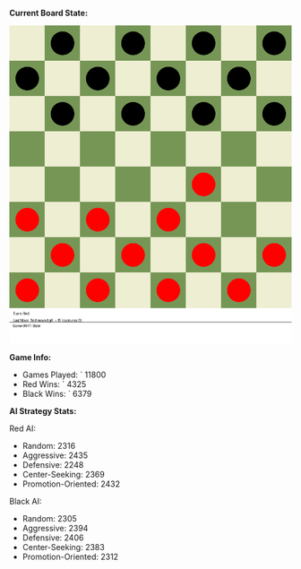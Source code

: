 
**Current Board State:**  
<!-- START_GIF -->
![Checkers Game](./checkers_game.gif)
<!-- END_GIF -->

**Game Info:**  
- Games Played: `<!-- GAMES_PLAYED --> 11800
- Red Wins: `<!-- RED_WINS --> 4325
- Black Wins: `<!-- BLACK_WINS --> 6379

<!-- AI_STATS -->
**AI Strategy Stats:**

Red AI:
- Random: 2316
- Aggressive: 2435
- Defensive: 2248
- Center-Seeking: 2369
- Promotion-Oriented: 2432

Black AI:
- Random: 2305
- Aggressive: 2394
- Defensive: 2406
- Center-Seeking: 2383
- Promotion-Oriented: 2312
